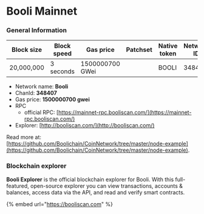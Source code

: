 # Booli Mainnet

### General Information

| Block size | Block speed | Gas price          | Patchset | Native token | Network ID |
| ---------- | ----------- | ------------------ | -------- | ------------ | ---------- |
| 20,000,000 | 3 seconds   | 1500000700 GWei    |          | BOOLI          |      348407|

* Network name: **Booli**
* ChanId: **348407**
* Gas price: **1500000700 gwei**
* RPC
  * official RPC: [https://mainnet-rpc.booliscan.com/](https://mainnet-rpc.booliscan.com/)​
* Explorer: [http://booliscan.com/](http://booliscan.com/)​

Read more at: [https://github.com/Boolichain/CoinNetwork/tree/master/node-example](https://github.com/Boolichain/CoinNetwork/tree/master/node-example).

### Blockchain explorer

**Booli Explorer** is the official blockchain explorer for Booli. With this full-featured, open-source explorer you can view transactions, accounts & balances, access data via the API, and read and verify smart contracts.

{% embed url="https://booliscan.com" %}

###
